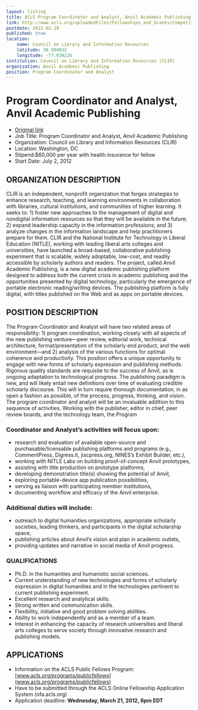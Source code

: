 ```yaml
---
layout: listing
title: ACLS Program Coordinator and Analyst, Anvil Academic Publishing
link: http://www.acls.org/uploadedFiles/Fellowships_and_Grants/Competitions/1112_PublicFellows_CLIR.pdf
postdate: 2012-02-19
published: true
location:
	name: Council on Library and Information Resources 
	latitude: 38.904032
	longitude: -77.039226
institution: Council on Library and Information Resources (CLIR)
organization: Anvil Academic Publishing
position: Program Coordinator and Analyst
---
```


# Program Coordinator and Analyst, Anvil Academic Publishing

*  [Original link](http://www.acls.org/uploadedFiles/Fellowships_and_Grants/Competitions/1112_PublicFellows_CLIR.pdf)
*  Job Title: Program Coordinator and Analyst, Anvil Academic Publishing 
*  Organization: Council on Library and Information Resources (CLIR)
*  Location: Washington, DC 
*  Stipend:$60,000 per year with health insurance for fellow
*  Start Date: July 2, 2012

## ORGANIZATION DESCRIPTION 

CLIR is an independent, nonprofit organization that forges strategies to enhance research, teaching, and 
learning environments in collaboration with libraries, cultural institutions, and communities of higher 
learning.  It seeks to:  1) foster new approaches to the management of digital and nondigital information 
resources so that they will be available in the future; 2) expand leadership capacity in the information 
professions; and 3) analyze changes in the information landscape and help practitioners prepare for them. 
CLIR and the National Institute for Technology in Liberal Education (NITLE), working with leading 
liberal arts colleges and universities, have launched a broad-based, collaborative publishing experiment 
that is scalable, widely adoptable, low-cost, and readily accessible by scholarly authors and readers. The 
project, called Anvil Academic Publishing, is a new digital academic publishing platform designed to 
address both the current crisis in academic publishing and the opportunities presented by digital 
technology, particularly the emergence of portable electronic reading/writing devices. The publishing 
platform is fully digital, with titles published on the Web and as apps on portable devices.

## POSITION DESCRIPTION 
The Program Coordinator and Analyst will have two related areas of responsibility: 1) program 
coordination, working closely with all aspects of the new publishing venture—peer review, editorial 
work, technical architecture, format/presentation of the scholarly end product, and the web 
environment—and 2) analysis of the various functions for optimal coherence and productivity. This 
position offers a unique opportunity to engage with new forms of scholarly expression and publishing 
methods.  Rigorous quality standards are requisite to the success of Anvil, as is ongoing adaptation to 
technological progress. The publishing paradigm is new, and will likely entail new definitions over time 
of evaluating credible scholarly discourse. This will in turn require thorough documentation, in as open a 
fashion as possible, of the process, progress, thinking, and vision. The program coordinator and analyst 
will be an invaluable addition to this sequence of activities. 
Working with the publisher, editor in chief, peer review boards, and the technology team, the Program 

### Coordinator and Analyst’s activities will focus upon:  
*  research and evaluation of available open-source and purchasable/licensable publishing platforms 
and programs (e.g., CommentPress, Digress.it, jiscpress.org, NINES’s Exhibit Builder, etc.), 
*  working with NITLE Labs on building proof-of-concept Anvil prototypes,
*  assisting with title production on prototype platforms, 
*  developing demonstration title(s) showing the potential of Anvil, 
*  exploring portable-device app publication possibilities, 
*  serving as liaison with participating member institutions, 
*  documenting workflow and efficacy of the Anvil enterprise. 

### Additional duties will include: 
*  outreach to digital humanities organizations, appropriate scholarly societies, leading thinkers, and 
participants in the digital scholarship space,  
*  publishing articles about Anvil’s vision and plan in academic outlets,  
*  providing updates and narrative in social media of Anvil progress. 

### QUALIFICATIONS 
*  Ph.D. in the humanities and humanistic social sciences.
*  Current understanding of new technologies and forms of scholarly expression in digital 
humanities and in the technologies pertinent to current publishing experiment.
*  Excellent research and analytical skills.
*  Strong written and communication skills.
*  Flexibility, initiative and good problem solving abilities.
*  Ability to work independently and as a member of a team.
*  Interest in enhancing the capacity of research universities and liberal arts colleges to serve society 
through innovative research and publishing models.

## APPLICATIONS 
*  Information on the ACLS Public Fellows Program:  [www.acls.org/programs/publicfellows](www.acls.org/programs/publicfellows)
*  Have to be submitted through the ACLS Online Fellowship Application System (ofa.acls.org)
*  Application deadline: **Wednesday, March 21, 2012, 6pm EDT**
 